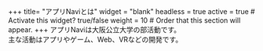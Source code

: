 +++
title= "アプリNaviとは"
widget = "blank"
headless = true
active = true  # Activate this widget? true/false
weight = 10  # Order that this section will appear.
+++
アプリNaviは大阪公立大学の部活動です。  
主な活動はアプリやゲーム、Web、VRなどの開発です。
